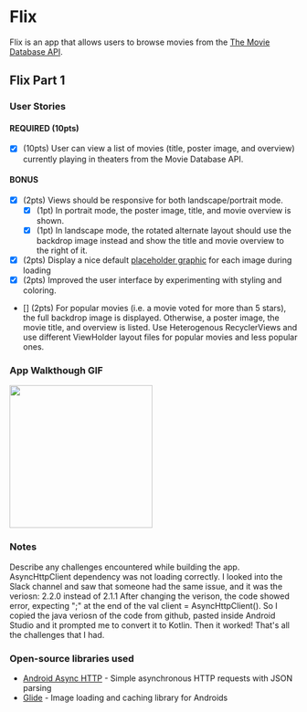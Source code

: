 # Flix
Flix is an app that allows users to browse movies from the [The Movie Database API](http://docs.themoviedb.apiary.io/#).


## Flix Part 1

### User Stories
#### REQUIRED (10pts)
- [x] (10pts) User can view a list of movies (title, poster image, and overview) currently playing in theaters from the Movie Database API.

#### BONUS
- [x] (2pts) Views should be responsive for both landscape/portrait mode.
   - [x] (1pt) In portrait mode, the poster image, title, and movie overview is shown.
   - [x] (1pt) In landscape mode, the rotated alternate layout should use the backdrop image instead and show the title and movie overview to the right of it.

- [x] (2pts) Display a nice default [placeholder graphic](https://guides.codepath.org/android/Displaying-Images-with-the-Glide-Library#advanced-usage) for each image during loading
- [x] (2pts) Improved the user interface by experimenting with styling and coloring.
- [] (2pts) For popular movies (i.e. a movie voted for more than 5 stars), the full backdrop image is displayed. Otherwise, a poster image, the movie title, and overview is listed. Use Heterogenous RecyclerViews and use different ViewHolder layout files for popular movies and less popular ones.

### App Walkthough GIF
<img src="https://i.imgur.com/moEJI5k.gif" width=250><br>

### Notes
Describe any challenges encountered while building the app.
AsyncHttpClient dependency was not loading correctly. I looked into the Slack channel and saw that someone had the same issue, and it was the veriosn: 2.2.0 instead of 2.1.1
After changing the verison, the code showed error, expecting ";" at the end of the val client = AsyncHttpClient(). So I copied the java veriosn of the code from github, pasted inside Android Studio and it prompted me to convert it to Kotlin. Then it worked! 
That's all the challenges that I had.

### Open-source libraries used

- [Android Async HTTP](https://github.com/codepath/CPAsyncHttpClient) - Simple asynchronous HTTP requests with JSON parsing
- [Glide](https://github.com/bumptech/glide) - Image loading and caching library for Androids
